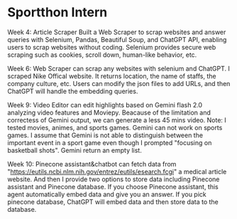 # Sportthon Intern

Week 4: Article Scraper	
Built a Web Scraper to scrap websites and answer queries with Selenium, Pandas, Beautiful Soup, and ChatGPT API, enabling users to scrap websites without coding.
Selenium provides secure web scraping such as cookies, scroll down, human-like behavior, etc.

Week 6: Web Scraper can scrap any websites with selenium and ChatGPT. I scraped Nike Offical website. It returns location, the name of staffs, the company culture, etc. Users can modify the json files to add URLs, and then ChatGPT will handle the embedding queries.

Week 9: Video Editor can edit highlights based on Gemini flash 2.0 analyzing video features and Moviepy. Beacause of the limitation and correctess of Gemini output, we can generate a less 45 mins video. Note: I tested movies, animes, and sports games. Gemini can not work on sports games. I assume that Gemini is not able to distinguish between the important event in a sport game even though I prompted "focusing on basketball shots". Gemini return an empty list.

Week 10: Pinecone assistant&chatbot can fetch data from "https://eutils.ncbi.nlm.nih.gov/entrez/eutils/esearch.fcgi" a medical article website. And then I provide two options to store data including Pinecone assistant and Pinecone database. If you choose Pinecone assistant, this agent automatically embed data and give you an answer. If you pick pinecone database, ChatGPT will embed data and then store data to the database.
